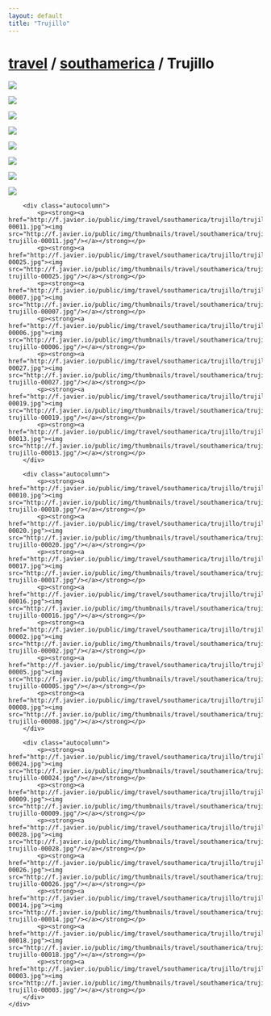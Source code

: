 ```yaml
---
layout: default
title: "Trujillo"
---
```


<h1 class="page" style="padding-left:0%;"><a href="/travel.html">travel</a> / <a href="/travel/southamerica.html">southamerica</a> / Trujillo</h1>
<div class="page">
    <div class="autowide">
        <div class="autocolumn">
            <p><strong><a href="http://f.javier.io/public/img/travel/southamerica/trujillo/trujillo-00022.jpg"><img src="http://f.javier.io/public/img/thumbnails/travel/southamerica/trujillo/thumbnail-trujillo-00022.jpg"/></a></strong></p>
            <p><strong><a href="http://f.javier.io/public/img/travel/southamerica/trujillo/trujillo-00012.jpg"><img src="http://f.javier.io/public/img/thumbnails/travel/southamerica/trujillo/thumbnail-trujillo-00012.jpg"/></a></strong></p>
            <p><strong><a href="http://f.javier.io/public/img/travel/southamerica/trujillo/trujillo-00023.jpg"><img src="http://f.javier.io/public/img/thumbnails/travel/southamerica/trujillo/thumbnail-trujillo-00023.jpg"/></a></strong></p>
            <p><strong><a href="http://f.javier.io/public/img/travel/southamerica/trujillo/trujillo-00004.jpg"><img src="http://f.javier.io/public/img/thumbnails/travel/southamerica/trujillo/thumbnail-trujillo-00004.jpg"/></a></strong></p>
            <p><strong><a href="http://f.javier.io/public/img/travel/southamerica/trujillo/trujillo-00015.jpg"><img src="http://f.javier.io/public/img/thumbnails/travel/southamerica/trujillo/thumbnail-trujillo-00015.jpg"/></a></strong></p>
            <p><strong><a href="http://f.javier.io/public/img/travel/southamerica/trujillo/trujillo-00001.jpg"><img src="http://f.javier.io/public/img/thumbnails/travel/southamerica/trujillo/thumbnail-trujillo-00001.jpg"/></a></strong></p>
            <p><strong><a href="http://f.javier.io/public/img/travel/southamerica/trujillo/trujillo-00029.jpg"><img src="http://f.javier.io/public/img/thumbnails/travel/southamerica/trujillo/thumbnail-trujillo-00029.jpg"/></a></strong></p>
            <p><strong><a href="http://f.javier.io/public/img/travel/southamerica/trujillo/trujillo-00021.jpg"><img src="http://f.javier.io/public/img/thumbnails/travel/southamerica/trujillo/thumbnail-trujillo-00021.jpg"/></a></strong></p>
        </div>

        <div class="autocolumn">
            <p><strong><a href="http://f.javier.io/public/img/travel/southamerica/trujillo/trujillo-00011.jpg"><img src="http://f.javier.io/public/img/thumbnails/travel/southamerica/trujillo/thumbnail-trujillo-00011.jpg"/></a></strong></p>
            <p><strong><a href="http://f.javier.io/public/img/travel/southamerica/trujillo/trujillo-00025.jpg"><img src="http://f.javier.io/public/img/thumbnails/travel/southamerica/trujillo/thumbnail-trujillo-00025.jpg"/></a></strong></p>
            <p><strong><a href="http://f.javier.io/public/img/travel/southamerica/trujillo/trujillo-00007.jpg"><img src="http://f.javier.io/public/img/thumbnails/travel/southamerica/trujillo/thumbnail-trujillo-00007.jpg"/></a></strong></p>
            <p><strong><a href="http://f.javier.io/public/img/travel/southamerica/trujillo/trujillo-00006.jpg"><img src="http://f.javier.io/public/img/thumbnails/travel/southamerica/trujillo/thumbnail-trujillo-00006.jpg"/></a></strong></p>
            <p><strong><a href="http://f.javier.io/public/img/travel/southamerica/trujillo/trujillo-00027.jpg"><img src="http://f.javier.io/public/img/thumbnails/travel/southamerica/trujillo/thumbnail-trujillo-00027.jpg"/></a></strong></p>
            <p><strong><a href="http://f.javier.io/public/img/travel/southamerica/trujillo/trujillo-00019.jpg"><img src="http://f.javier.io/public/img/thumbnails/travel/southamerica/trujillo/thumbnail-trujillo-00019.jpg"/></a></strong></p>
            <p><strong><a href="http://f.javier.io/public/img/travel/southamerica/trujillo/trujillo-00013.jpg"><img src="http://f.javier.io/public/img/thumbnails/travel/southamerica/trujillo/thumbnail-trujillo-00013.jpg"/></a></strong></p>
        </div>

        <div class="autocolumn">
            <p><strong><a href="http://f.javier.io/public/img/travel/southamerica/trujillo/trujillo-00010.jpg"><img src="http://f.javier.io/public/img/thumbnails/travel/southamerica/trujillo/thumbnail-trujillo-00010.jpg"/></a></strong></p>
            <p><strong><a href="http://f.javier.io/public/img/travel/southamerica/trujillo/trujillo-00020.jpg"><img src="http://f.javier.io/public/img/thumbnails/travel/southamerica/trujillo/thumbnail-trujillo-00020.jpg"/></a></strong></p>
            <p><strong><a href="http://f.javier.io/public/img/travel/southamerica/trujillo/trujillo-00017.jpg"><img src="http://f.javier.io/public/img/thumbnails/travel/southamerica/trujillo/thumbnail-trujillo-00017.jpg"/></a></strong></p>
            <p><strong><a href="http://f.javier.io/public/img/travel/southamerica/trujillo/trujillo-00016.jpg"><img src="http://f.javier.io/public/img/thumbnails/travel/southamerica/trujillo/thumbnail-trujillo-00016.jpg"/></a></strong></p>
            <p><strong><a href="http://f.javier.io/public/img/travel/southamerica/trujillo/trujillo-00002.jpg"><img src="http://f.javier.io/public/img/thumbnails/travel/southamerica/trujillo/thumbnail-trujillo-00002.jpg"/></a></strong></p>
            <p><strong><a href="http://f.javier.io/public/img/travel/southamerica/trujillo/trujillo-00005.jpg"><img src="http://f.javier.io/public/img/thumbnails/travel/southamerica/trujillo/thumbnail-trujillo-00005.jpg"/></a></strong></p>
            <p><strong><a href="http://f.javier.io/public/img/travel/southamerica/trujillo/trujillo-00008.jpg"><img src="http://f.javier.io/public/img/thumbnails/travel/southamerica/trujillo/thumbnail-trujillo-00008.jpg"/></a></strong></p>
        </div>

        <div class="autocolumn">
            <p><strong><a href="http://f.javier.io/public/img/travel/southamerica/trujillo/trujillo-00024.jpg"><img src="http://f.javier.io/public/img/thumbnails/travel/southamerica/trujillo/thumbnail-trujillo-00024.jpg"/></a></strong></p>
            <p><strong><a href="http://f.javier.io/public/img/travel/southamerica/trujillo/trujillo-00009.jpg"><img src="http://f.javier.io/public/img/thumbnails/travel/southamerica/trujillo/thumbnail-trujillo-00009.jpg"/></a></strong></p>
            <p><strong><a href="http://f.javier.io/public/img/travel/southamerica/trujillo/trujillo-00028.jpg"><img src="http://f.javier.io/public/img/thumbnails/travel/southamerica/trujillo/thumbnail-trujillo-00028.jpg"/></a></strong></p>
            <p><strong><a href="http://f.javier.io/public/img/travel/southamerica/trujillo/trujillo-00026.jpg"><img src="http://f.javier.io/public/img/thumbnails/travel/southamerica/trujillo/thumbnail-trujillo-00026.jpg"/></a></strong></p>
            <p><strong><a href="http://f.javier.io/public/img/travel/southamerica/trujillo/trujillo-00014.jpg"><img src="http://f.javier.io/public/img/thumbnails/travel/southamerica/trujillo/thumbnail-trujillo-00014.jpg"/></a></strong></p>
            <p><strong><a href="http://f.javier.io/public/img/travel/southamerica/trujillo/trujillo-00018.jpg"><img src="http://f.javier.io/public/img/thumbnails/travel/southamerica/trujillo/thumbnail-trujillo-00018.jpg"/></a></strong></p>
            <p><strong><a href="http://f.javier.io/public/img/travel/southamerica/trujillo/trujillo-00003.jpg"><img src="http://f.javier.io/public/img/thumbnails/travel/southamerica/trujillo/thumbnail-trujillo-00003.jpg"/></a></strong></p>
        </div>
    </div>
</div>
